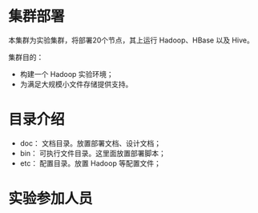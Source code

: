 集群部署
=========

本集群为实验集群，将部署20个节点，其上运行 Hadoop、HBase 以及 Hive。

集群目的：

- 构建一个 Hadoop 实验环境；
- 为满足大规模小文件存储提供支持。


目录介绍
=========

- doc： 文档目录。放置部署文档、设计文档；
- bin： 可执行文件目录。这里面放置部署脚本；
- etc： 配置目录。放置 Hadoop 等配置文件；


实验参加人员
=============

